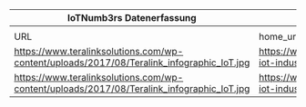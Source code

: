 |IoTNumb3rs Datenerfassung|||||||||||
| ---- | ---- | ---- | ---- | ---- | ---- | ---- | ---- | ---- | ---- | ---- |
||||||||||||
|URL|home_url|filename|device_class|device_count|market_class|market_volume|prognosis_year|publication_year|authorship_class|Dropbox folder|
|https://www.teralinksolutions.com/wp-content/uploads/2017/08/Teralink_infographic_IoT.jpg|https://www.teralinksolutions.com/infographic-iot-industrial-internet-bigger-todays-china/|file11_Teralink_infographic_IoT.jpg|||invest.|1.7E+12|2020|2017|company|JinlinHolic/20181123-0000|
|https://www.teralinksolutions.com/wp-content/uploads/2017/08/Teralink_infographic_IoT.jpg|https://www.teralinksolutions.com/infographic-iot-industrial-internet-bigger-todays-china/|file11_Teralink_infographic_IoT.jpg|Generic IoT|50000000000|||2020|2017|company|JinlinHolic/20181123-0000|
